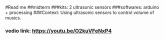 #Read me
##midterm
###kits: 2 ultrasonic sensors
###softwares: arduino + processing
###Context: Using ultrasonic sensors to control volume of musics.

### vedio link: https://youtu.be/O2kuVFeNxP4